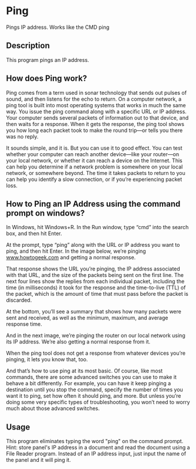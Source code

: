 # Ping
Pings IP address. Works like the CMD ping

## Description

This program pings an IP address. 

## How does Ping work?

Ping comes from a term used in sonar technology that sends out pulses of sound, and then listens for the echo to return. On a computer network, a ping tool is built into most operating systems that works in much the same way. You issue the ping command along with a specific URL or IP address. Your computer sends several packets of information out to that device, and then waits for a response. When it gets the response, the ping tool shows you how long each packet took to make the round trip—or tells you there was no reply.

It sounds simple, and it is. But you can use it to good effect. You can test whether your computer can reach another device—like your router—on your local network, or whether it can reach a device on the Internet. This can help you determine if a network problem is somewhere on your local network, or somewhere beyond. The time it takes packets to return to you can help you identify a slow connection, or if you’re experiencing packet loss.

## How to Ping an IP Address using the command prompt on windows?

In Windows, hit Windows+R. In the Run window, type “cmd” into the search box, and then hit Enter.

At the prompt, type “ping” along with the URL or IP address you want to ping, and then hit Enter. In the image below, we’re pinging www.howtogeek.com and getting a normal response.

That response shows the URL you’re pinging, the IP address associated with that URL, and the size of the packets being sent on the first line. The next four lines show the replies from each individual packet, including the time (in milliseconds) it took for the response and the time-to-live (TTL) of the packet, which is the amount of time that must pass before the packet is discarded.

At the bottom, you’ll see a summary that shows how many packets were sent and received, as well as the minimum, maximum, and average response time.

And in the next image, we’re pinging the router on our local network using its IP address. We’re also getting a normal response from it.

When the ping tool does not get a response from whatever devices you’re pinging, it lets you know that, too.

And that’s how to use ping at its most basic. Of course, like most commands, there are some advanced switches you can use to make it behave a bit differently. For example, you can have it keep pinging a destination until you stop the command, specify the number of times you want it to ping, set how often it should ping, and more. But unless you’re doing some very specific types of troubleshooting, you won’t need to worry much about those advanced switches.

## Usage

This program eliminates typing the word "ping" on the command prompt. Hint: store panel's IP address in a document and read the document using a File Reader program. Instead of an IP address input, just input the name of the panel and it will ping it. 
